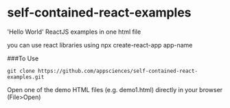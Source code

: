 # self-contained-react-examples
'Hello World' ReactJS examples in one html file

you can use react libraries using npx create-react-app app-name

###To Use

`git clone https://github.com/appsciences/self-contained-react-examples.git`

Open one of the demo HTML files (e.g. demo1.html) directly in your browser (File>Open)
